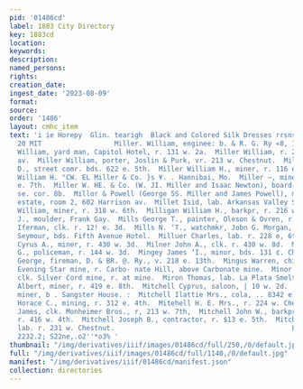 ```yaml
---
pid: '01486cd'
label: 1883 City Directory
key: 1883cd
location: 
keywords: 
description: 
named_persons: 
rights: 
creation_date: 
ingest_date: '2023-08-09'
format: 
source: 
order: '1486'
layout: cmhc_item
text: 'i ie Horepy  Glin. tearigh  Black and Colored Silk Dresses rrsnsn ¢ onrre  MIL
  20 MIT                  Miller. William, enginee: b. & R. G. Ry «8, 136 e. 13th.  Miller
  William, yard man, Capitol Hotel, r. 131 w. 2a.  Miller William, r. 217 Ilarrison
  av.  Miller William, porter, Joslin & Purk, vr. 213 w. Chestnut.  Miller William
  D., street comr. bds. 622 e. 5th.  Miller William H., miner, r. 116 e. 10th.  Miller
  William H. "CW. EL Miller & Co. }s ¥. . Hannibai, Mo.  Miller —, miner, r. head
  e. 7th.  Miller W. HE. & Co. (W. JI. Miller and Isaac Newton), board- ing, Poplar,
  se. cor. 8b.  Millor & Powell (George 5S. Miller and James Powell), mines and real
  estate, room 2, 602 Harrison av.  Millet Isid, lab. Arkansas Valley Smelter.  Milligan
  William, miner, r. 318 w. 6th.  Milligan William H., barkpr, r. 216 w. Chestnut.  Milloer
  J., moulder, Frank Gay.  Mills George T., painter, Oleson & Ovren, r. 520 e. 3d,  Mills
  Iferman, clk. r. 12! e. 3d.  Mills N. ‘T., watchmkr, Jobn G. Morgan, r. 121 e. 34.  Mills
  Seymour, bds. Fifth Avenue Hotel.  Milluer Charles, lab. r. 228 e, 6th.  Milner
  Cyrus A., miner, r. 430 w. 3d.  Milner John A., clk. r. 430 w. 8d.  Milner William’
  G., policeman, r. 144 w. 3d.  Mingey James ‘I., minor, bds. 131 ¢. Chestnut.  Mings
  George, fireman, D. & BR. @. Ry., v. 218 e. 13th.  Mingus Warren, chief evgineer
  Evening Star mine, r. Carbo- nate Hill, above Carbonate mine.  Minor William P.,
  clk. Silver Cord mine, r. at mine.  Miron Thomas, lab. La Plata Smelter.  Mitchell
  Albert, miner, r. 419 e. 8th.  Mitchell Cyprus, saloon, | 10 w. 2d.  Mitchell Harofd,
  miner, b . Sangster House. :  Mitchell Ilattie Mrs., cola, .. 8342 e. 19th.  Mitchell
  Horace C., mining, r. 312 e. 4th.  Mitehell H. E. Mrs., r. 224 w. Chestnut.  Mitchell
  James, clk. Monheimer Bros., r, 213 w. 7th,  Mitchell John W., barkpr. Cole Bros.,
  r. 416 w. 4th.  Mitchell Joseph B., contractor, r. $13 e. 5th.  Mitchell William,
  lab. r. 231 w. Chestnut.                                            Latest Publications
  2232.2; S22ne,.o2''*o3% '
thumbnail: "/img/derivatives/iiif/images/01486cd/full/250,/0/default.jpg"
full: "/img/derivatives/iiif/images/01486cd/full/1140,/0/default.jpg"
manifest: "/img/derivatives/iiif/01486cd/manifest.json"
collection: directories
---
```

